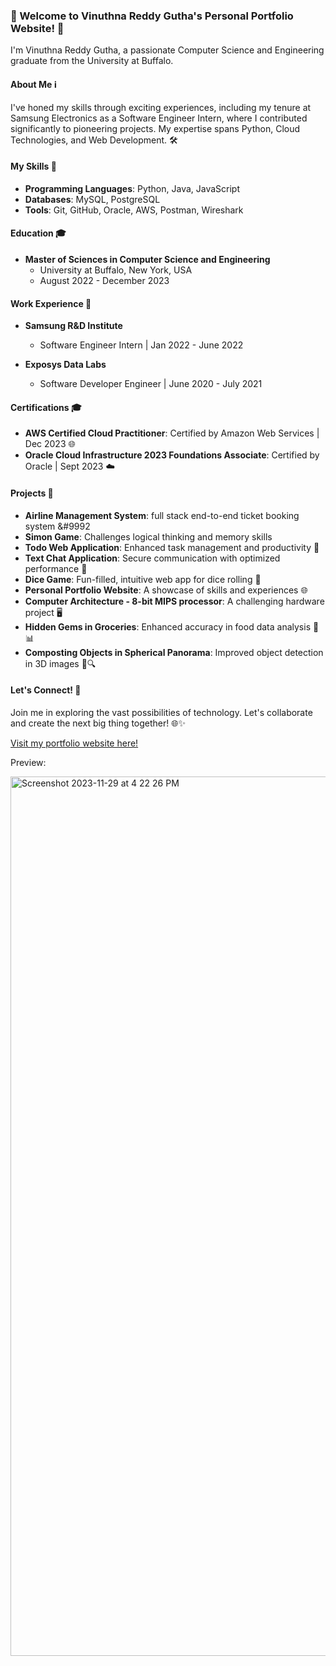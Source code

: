 ### 👋 Welcome to Vinuthna Reddy Gutha's Personal Portfolio Website! 🚀

I'm Vinuthna Reddy Gutha, a passionate Computer Science and Engineering graduate from the University at Buffalo.
#### About Me ℹ️
I've honed my skills through exciting experiences, including my tenure at Samsung Electronics as a Software Engineer Intern, where I contributed significantly to pioneering projects. My expertise spans Python, Cloud Technologies, and Web Development. 🛠️

#### My Skills 🧠
- **Programming Languages**: Python, Java, JavaScript
- **Databases**: MySQL, PostgreSQL
- **Tools**: Git, GitHub, Oracle, AWS, Postman, Wireshark

#### Education 🎓
- **Master of Sciences in Computer Science and Engineering**
  - University at Buffalo, New York, USA
  - August 2022 - December 2023

#### Work Experience 💼
- **Samsung R&D Institute**
  - Software Engineer Intern | Jan 2022 - June 2022

- **Exposys Data Labs**
  - Software Developer Engineer | June 2020 - July 2021

#### Certifications 🎓
- **AWS Certified Cloud Practitioner**: Certified by Amazon Web Services | Dec 2023 🌐
- **Oracle Cloud Infrastructure 2023 Foundations Associate**: Certified by Oracle | Sept 2023 ☁️

#### Projects 🚀
- **Airline Management System**: full stack end-to-end ticket booking system &#9992
- **Simon Game**: Challenges logical thinking and memory skills
- **Todo Web Application**: Enhanced task management and productivity 📝
- **Text Chat Application**: Secure communication with optimized performance 🔐
- **Dice Game**: Fun-filled, intuitive web app for dice rolling 🎲
- **Personal Portfolio Website**: A showcase of skills and experiences 🌐
- **Computer Architecture - 8-bit MIPS processor**: A challenging hardware project 🖥️
- **Hidden Gems in Groceries**: Enhanced accuracy in food data analysis 🥦📊
- **Composting Objects in Spherical Panorama**: Improved object detection in 3D images 🌌🔍

#### Let's Connect! 🌟
Join me in exploring the vast possibilities of technology. Let's collaborate and create the next big thing together! 🌐✨

[Visit my portfolio website here!](https://vingutha.github.io/vinuthna-main/)

Preview:

<img width="1407" alt="Screenshot 2023-11-29 at 4 22 26 PM" src="https://github.com/vingutha/vinuthna-main/assets/89012965/111d6433-2bf5-4e9c-826f-dd7795e79fe1">

